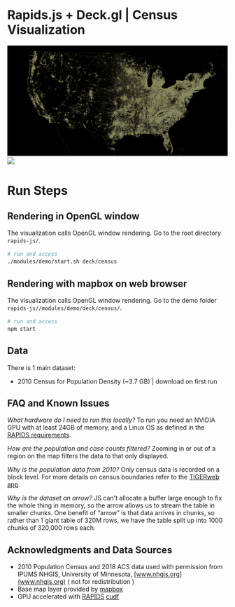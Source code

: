 # Rapids.js + Deck.gl | Census Visualization

![](./census_demo.png)
![](./census_demo1.png)

# Run Steps 

## Rendering in OpenGL window
The visualization calls OpenGL window rendering. Go to the root directory `rapids-js/`.

```bash
# run and access
./modules/demo/start.sh deck/census
```

## Rendering with mapbox on web browser

The visualization calls OpenGL window rendering. Go to the demo folder `rapids-js//modules/demo/deck/census/`.

```bash
# run and access
npm start
```

## Data 
There is 1 main dataset:

- 2010 Census for Population Density (~3.7 GB) | download on first run



## FAQ and Known Issues
*What hardware do I need to run this locally?*
To run you need an NVIDIA GPU with at least 24GB of memory, and a Linux OS as defined in the [RAPIDS requirements](https://rapids.ai/start.html#req).

*How are the population and case counts filtered?*
Zooming in or out of a region on the map filters the data to that only displayed. 

*Why is the population data from 2010?*
Only census data is recorded on a block level. For more details on census boundaries refer to the [TIGERweb app](https://tigerweb.geo.census.gov/tigerwebmain/TIGERweb_apps.html). 

*Why is the dataset an arrow?*
JS can't allocate a buffer large enough to fix the whole thing in memory, so the arrow allows us to stream the table in smaller chunks.
One benefit of “arrow” is that data arrives in chunks, so rather than 1 giant table of 320M rows, we have the table split up into 1000 chunks of 320,000 rows each.



## Acknowledgments and Data Sources

- 2010 Population Census and 2018 ACS data used with permission from IPUMS NHGIS, University of Minnesota, [www.nhgis.org](www.nhgis.org) ( not for redistribution )
- Base map layer provided by [mapbox](https://www.mapbox.com/)
- GPU accelerated with [RAPIDS](https://rapids.ai/) [cudf](https://github.com/rapidsai/cudf) 
